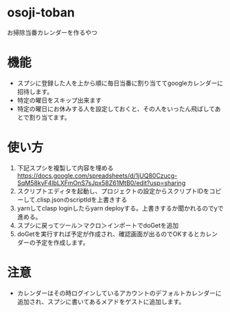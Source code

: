 # osoji-toban
お掃除当番カレンダーを作るやつ

# 機能
- スプシに登録した人を上から順に毎日当番に割り当ててgoogleカレンダーに招待します。
- 特定の曜日をスキップ出来ます
- 特定の曜日にお休みする人を設定しておくと、その人をいったん飛ばしてあとで割り当てます。

# 使い方
1. 下記スプシを複製して内容を埋める
https://docs.google.com/spreadsheets/d/1jUQ80Czucg-SqM58kyF4lbLXFmOnS7sJpx58Z61MtB0/edit?usp=sharing
1. スクリプトエディタを起動し、プロジェクトの設定からスクリプトIDをコピーして.clisp.jsonのscriptIdを上書きする
1. yarnしてclasp loginしたらyarn deployする。上書きするか聞かれるのでyで進める。
1. スプシに戻ってツール＞マクロ＞インポートでdoGetを追加
1. doGetを実行すれば予定が作成され、確認画面が出るのでOKするとカレンダーの予定を作成します。

# 注意
- カレンダーはその時ログインしているアカウントのデフォルトカレンダーに追加され、スプシに書いてあるメアドをゲストに追加します。
